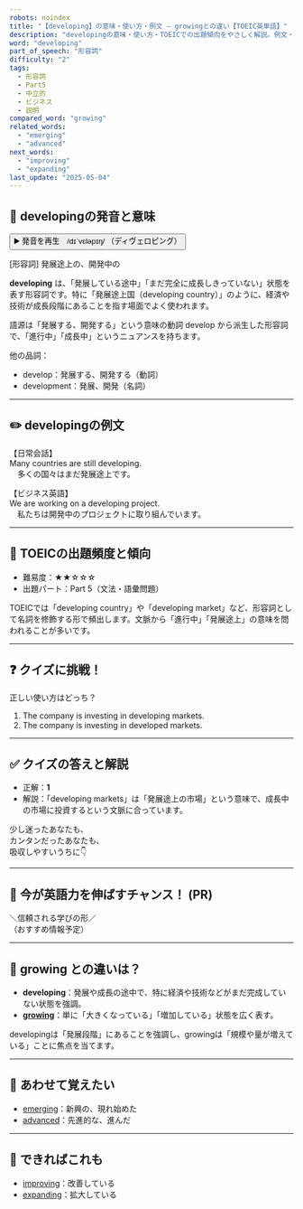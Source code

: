 ```yaml
---
robots: noindex
title: "【developing】の意味・使い方・例文 ― growingとの違い【TOEIC英単語】"
description: "developingの意味・使い方・TOEICでの出題傾向をやさしく解説。例文・クイズ付きでgrowingとの違いもわかりやすく学べます。"
word: "developing"
part_of_speech: "形容詞"
difficulty: "2"
tags:
  - 形容詞
  - Part5
  - 中立的
  - ビジネス
  - 説明
compared_word: "growing"
related_words:
  - "emerging"
  - "advanced"
next_words:
  - "improving"
  - "expanding"
last_update: "2025-05-04"
---
```


## 🔰 developingの発音と意味

<button class="play-audio" onclick="playTTS('developing')">
  <span class="play-audio-main">
    ▶️ 発音を再生　/dɪˈvɛləpɪŋ/
  </span>
  <span class="play-audio-sub">
    （ディヴェロピング）
  </span>
</button>

[形容詞] 発展途上の、開発中の

**developing** は、「発展している途中」「まだ完全に成長しきっていない」状態を表す形容詞です。特に「発展途上国（developing country）」のように、経済や技術が成長段階にあることを指す場面でよく使われます。

語源は「発展する、開発する」という意味の動詞 develop から派生した形容詞で、「進行中」「成長中」というニュアンスを持ちます。

他の品詞：  
- develop：発展する、開発する（動詞）
- development：発展、開発（名詞）

---

## ✏️ developingの例文

【日常会話】  
Many countries are still developing.  
　多くの国々はまだ発展途上です。

【ビジネス英語】  
We are working on a developing project.  
　私たちは開発中のプロジェクトに取り組んでいます。

---

## 🎯 TOEICの出題頻度と傾向

- 難易度：★★☆☆☆
- 出題パート：Part 5（文法・語彙問題）

TOEICでは「developing country」や「developing market」など、形容詞として名詞を修飾する形で頻出します。文脈から「進行中」「発展途上」の意味を問われることが多いです。

---

## ❓ クイズに挑戦！

正しい使い方はどっち？

1. The company is investing in developing markets.  
2. The company is investing in developed markets.

---

## ✅ クイズの答えと解説

- 正解：**1**
- 解説：「developing markets」は「発展途上の市場」という意味で、成長中の市場に投資するという文脈に合っています。

少し迷ったあなたも、  
カンタンだったあなたも、  
吸収しやすいうちに👇️

---

## 🚀 今が英語力を伸ばすチャンス！ (PR)

<div class="info-center">
＼信頼される学びの形／<br>  
（おすすめ情報予定）
</div>

---

## 🤔  growing との違いは？

- **developing**：発展や成長の途中で、特に経済や技術などがまだ完成していない状態を強調。
- **[growing](/word/growing)**：単に「大きくなっている」「増加している」状態を広く表す。

developingは「発展段階」にあることを強調し、growingは「規模や量が増えている」ことに焦点を当てます。

---

## 🧩 あわせて覚えたい

- [emerging](/word/emerging)：新興の、現れ始めた
- [advanced](/word/advanced)：先進的な、進んだ

---

## 📖 できればこれも

- [improving](/word/improving)：改善している
- [expanding](/word/expanding)：拡大している

<!-- cvid: aid41_bid44 -->
